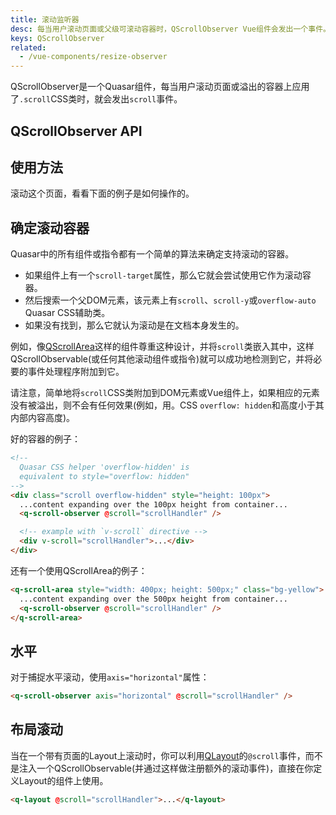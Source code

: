 ```yaml
---
title: 滚动监听器
desc: 每当用户滚动页面或父级可滚动容器时，QScrollObserver Vue组件会发出一个事件。
keys: QScrollObserver
related:
  - /vue-components/resize-observer
---
```

QScrollObserver是一个Quasar组件，每当用户滚动页面或溢出的容器上应用了`.scroll`CSS类时，就会发出`scroll`事件。

## QScrollObserver API

<doc-api file="QScrollObserver" />

## 使用方法
滚动这个页面，看看下面的例子是如何操作的。

<doc-example title="基础" file="QScrollObserver/Basic" />

## 确定滚动容器
Quasar中的所有组件或指令都有一个简单的算法来确定支持滚动的容器。
- 如果组件上有一个`scroll-target`属性，那么它就会尝试使用它作为滚动容器。
- 然后搜索一个父DOM元素，该元素上有`scroll`、`scroll-y`或`overflow-auto` Quasar CSS辅助类。
- 如果没有找到，那么它就认为滚动是在文档本身发生的。

例如，像[QScrollArea](/vue-components/scroll-area)这样的组件尊重这种设计，并将`scroll`类嵌入其中，这样QScrollObservable(或任何其他滚动组件或指令)就可以成功地检测到它，并将必要的事件处理程序附加到它。

请注意，简单地将`scroll`CSS类附加到DOM元素或Vue组件上，如果相应的元素没有被溢出，则不会有任何效果(例如，用。CSS `overflow: hidden`和高度小于其内部内容高度)。

好的容器的例子：

```html
<!--
  Quasar CSS helper 'overflow-hidden' is
  equivalent to style="overflow: hidden"
-->
<div class="scroll overflow-hidden" style="height: 100px">
  ...content expanding over the 100px height from container...
  <q-scroll-observer @scroll="scrollHandler" />

  <!-- example with `v-scroll` directive -->
  <div v-scroll="scrollHandler">...</div>
</div>
```

还有一个使用QScrollArea的例子：

```html
<q-scroll-area style="width: 400px; height: 500px;" class="bg-yellow">
  ...content expanding over the 500px height from container...
  <q-scroll-observer @scroll="scrollHandler" />
</q-scroll-area>
```

## 水平
对于捕捉水平滚动，使用`axis="horizontal"`属性：

```html
<q-scroll-observer axis="horizontal" @scroll="scrollHandler" />
```

## 布局滚动
当在一个带有页面的Layout上滚动时，你可以利用[QLayout](/layout/layout)的`@scroll`事件，而不是注入一个QScrollObservable(并通过这样做注册额外的滚动事件)，直接在你定义Layout的组件上使用。

```html
<q-layout @scroll="scrollHandler">...</q-layout>
```
